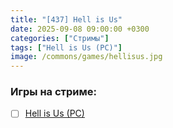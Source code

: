```yaml
---
title: "[437] Hell is Us"
date: 2025-09-08 09:00:00 +0300
categories: ["Стримы"]
tags: ["Hell is Us (PC)"]
image: /commons/games/hellisus.jpg
---
```


### Игры на стриме:
+ [ ] [Hell is Us (PC)](/tags/hell-is-us-pc)
